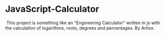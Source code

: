 # JavaScript-Calculator
<img src="" alt=""/>
This project is something like an "Engineering Calculator" written in js with the calculation of logarithms, roots, degrees and percentages.
By Artixx.
